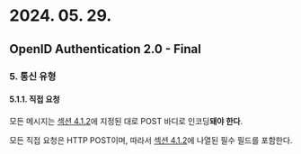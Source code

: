 # 2024. 05. 29.

## OpenID Authentication 2.0 - Final

### 5. 통신 유형

#### 5.1.1. 직접 요청

모든 메시지는 [섹션 4.1.2][oidc-section-4-1-2]에 지정된 대로 POST 바디로 인코딩**돼야 한다**.

모든 직접 요청은 HTTP POST이며, 따라서 [섹션 4.1.2][oidc-section-4-1-2]에 나열된 필수 필드를 포함한다.



[oidc-section-4-1-2]: https://openid.net/specs/openid-authentication-2_0.html#http_encoding
